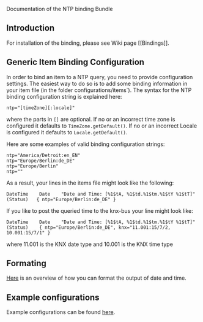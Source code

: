 Documentation of the NTP binding Bundle

## Introduction

For installation of the binding, please see Wiki page [[Bindings]].

## Generic Item Binding Configuration

In order to bind an item to a NTP query, you need to provide configuration settings. The easiest way to do so is to add some binding information in your item file (in the folder configurations/items`). The syntax for the NTP binding configuration string is explained here:

    ntp="[timeZone][:locale]"

where the parts in `[]` are optional. If no or an incorrect time zone is configured it defaults to `TimeZone.getDefault()`. If no or an incorrect Locale is configured it defaults to `Locale.getDefault()`.

Here are some examples of valid binding configuration strings:

    ntp="America/Detroit:en_EN"
    ntp="Europe/Berlin:de_DE"
    ntp="Europe/Berlin"
    ntp=""

As a result, your lines in the items file might look like the following:

    DateTime    Date    "Date and Time: [%1$tA, %1$td.%1$tm.%1$tY %1$tT]"  (Status)   { ntp="Europe/Berlin:de_DE" } 

If you like to post the queried time to the knx-bus your line might look like:

    DateTime    Date    "Date and Time: [%1$tA, %1$td.%1$tm.%1$tY %1$tT]"  (Status)    { ntp="Europe/Berlin:de_DE", knx="11.001:15/7/2, 10.001:15/7/1" } 
where 11.001 is the KNX date type and 10.001 is the KNX time type

## Formating

[Here](http://docs.oracle.com/javase/7/docs/api/java/util/Formatter.html) is an overview of how you can format the output of date and time.

## Example configurations

Example configurations can be found [here](https://code.google.com/p/openhab-samples/wiki/BindingConfig?ts=1370629305&updated=BindingConfig).